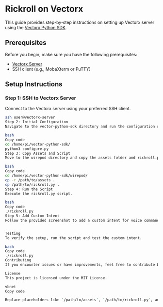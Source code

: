 # Rickroll on Vectorx 

This guide provides step-by-step instructions on setting up Vectorx server using the [Vectorx Python SDK](https://github.com/fforchino/vectorx).

## Prerequisites

Before you begin, make sure you have the following prerequisites:

- [Vectorx Server](https://github.com/fforchino/vectorx)
- SSH client (e.g., MobaXterm or PuTTY)

## Setup Instructions

### Step 1: SSH to Vectorx Server

Connect to the Vectorx server using your preferred SSH client.

```bash
ssh user@vectorx-server
Step 2: Initial Configuration
Navigate to the vector-python-sdk directory and run the configuration script.

bash
Copy code
cd /home/pi/vector-python-sdk/
python3 configure.py
Step 3: Copy Assets and Script
Move to the wirepod directory and copy the assets folder and rickroll.py file.

bash
Copy code
cd /home/pi/vector-python-sdk/wirepod/
cp -r /path/to/assets .
cp /path/to/rickroll.py .
Step 4: Run the Script
Execute the rickroll.py script.

bash
Copy code
./rickroll.py
Step 5: Add Custom Intent
Follow the provided screenshot to add a custom intent for voice commands.


Testing
To verify the setup, run the script and test the custom intent.

bash
Copy code
./rickroll.py
Contributing
If you encounter issues or have improvements, feel free to contribute by opening an issue or creating a pull request.

License
This project is licensed under the MIT License.

vbnet
Copy code

Replace placeholders like `/path/to/assets`, `/path/to/rickroll.py`, and `
